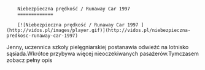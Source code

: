 
        Niebezpieczna prędkość / Runaway Car 1997 
        =============
        
        [![Niebezpieczna prędkość / Runaway Car 1997 ](http://vidos.pl/images/player.gif)](http://vidos.pl/niebezpieczna-predkosc-runaway-car-1997)
        
        
 Jenny, uczennica szkoły pielęgniarskiej postanawia odwieźć na lotnisko sąsiada.Wkrótce przybywa więcej nieoczekiwanych pasażerów.Tymczasem zobacz pełny opis
    